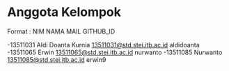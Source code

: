 Anggota Kelompok
===============
Format : NIM NAMA MAIL GITHUB_ID

-13511031 Aldi Doanta Kurnia 13511031@std.stei.itb.ac.id aldidoanta
-13511065 Erwin 13511065@std.stei.itb.ac.id  nurwanto
-13511085 Nurwanto 13511085@std.stei.itb.ac.id erwin9
